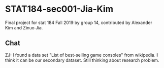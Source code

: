 # STAT184-sec001-Jia-Kim
Final project for stat 184 Fall 2019 by group 14, contributed by Alexander Kim and Zinuo Jia.




Chat
--------------------------
ZJ: I found a data set "List of best-selling game consoles" from wikipedia. I think it can be our secondary dataset. Still thinking about research problem.